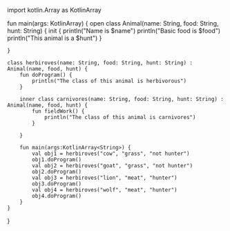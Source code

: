 import kotlin.Array as KotlinArray

fun main(args: KotlinArray<String>) {
    open class Animal(name: String, food: String, hunt: String) {
        init {
            println("Name is $name")
            println("Basic food is $food")
            println("This animal is a $hunt")
        }

    }

    class herbiroves(name: String, food: String, hunt: String) : Animal(name, food, hunt) {
        fun doProgram() {
            println("The class of this animal is herbivorous")
        }

        inner class carnivores(name: String, food: String, hunt: String) : Animal(name, food, hunt) {
            fun fieldWork() {
                println("The class of this animal is carnivores")
            }

        }

        fun main(args:KotlinArray<String>) {
            val obj1 = herbiroves("cow", "grass", "not hunter")
            obj1.doProgram()
            val obj2 = herbiroves("goat", "grass", "not hunter")
            obj2.doProgram()
            val obj3 = herbiroves("lion", "meat", "hunter")
            obj3.doProgram()
            val obj4 = herbiroves("wolf", "meat", "hunter")
            obj4.doProgram()
        }
    }
}
